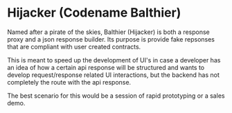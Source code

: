 # Hijacker (Codename Balthier)

Named after a pirate of the skies, Balthier (Hijacker) is both a
response proxy and a json response builder. Its purpose is provide fake
repsonses that are compliant with user created contracts. 

This is meant to speed up the development of UI's in case a developer
has an idea of how a certain api response will be structured and
wants to develop request/response related UI interactions, but the
backend has not completely the route with the api response.

The best scenario for this would be a session of rapid prototyping or a
sales demo.
